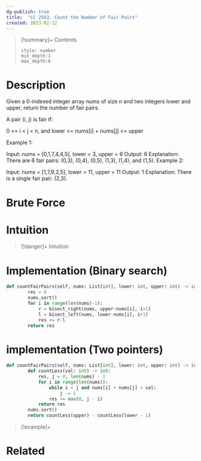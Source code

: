 ```yaml
---
dg-publish: true
title:  "LC 2563. Count the Number of Fair Pairs"
created: 2023-02-12
---
```


>[!summary]+ Contents
>```toc
>style: number
>min_depth:1
>max_depth:6
>```

# Description
Given a 0-indexed integer array nums of size n and two integers lower and upper, return the number of fair pairs.

A pair (i, j) is fair if:

0 <= i < j < n, and
lower <= nums[i] + nums[j] <= upper
 

Example 1:

Input: nums = [0,1,7,4,4,5], lower = 3, upper = 6
Output: 6
Explanation: There are 6 fair pairs: (0,3), (0,4), (0,5), (1,3), (1,4), and (1,5).
Example 2:

Input: nums = [1,7,9,2,5], lower = 11, upper = 11
Output: 1
Explanation: There is a single fair pair: (2,3).
# Brute Force
# Intuition

>[!danger]+ Intuition

# Implementation (Binary search)
```python
def countFairPairs(self, nums: List[int], lower: int, upper: int) -> int:
        res = 0
        nums.sort()
        for i in range(len(nums)-1):
            r = bisect_right(nums, upper-nums[i], i+1)
            l = bisect_left(nums, lower-nums[i], i+1)
            res += r-l
        return res
```

# implementation (Two pointers)
```python
def countFairPairs(self, nums: List[int], lower: int, upper: int) -> int:
        def countLess(val: int) -> int:
            res, j = 0, len(nums) - 1
            for i in range(len(nums)):
                while i < j and nums[i] + nums[j] > val:
                    j -= 1
                res += max(0, j - i)
            return res
        nums.sort()
        return countLess(upper) - countLess(lower - 1)

```
>[!example]+ 


# Related
